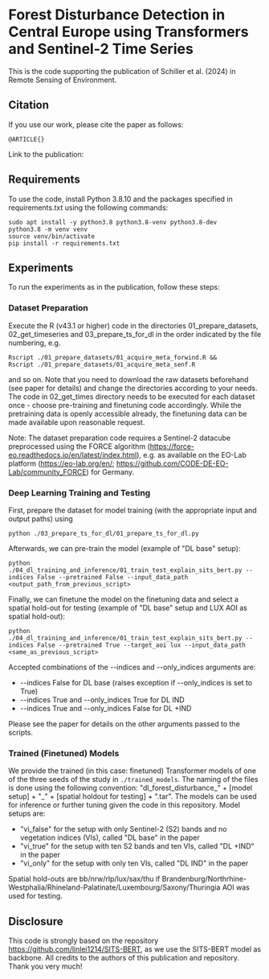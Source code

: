 # Forest Disturbance Detection in Central Europe using Transformers and Sentinel-2 Time Series

This is the code supporting the publication of Schiller et al. (2024) in Remote Sensing of Environment. 

## Citation

If you use our work, please cite the paper as follows: 

```
@ARTICLE{}

```

Link to the publication: 

## Requirements

To use the code, install Python 3.8.10 and the packages specified in requirements.txt using the following commands: 


```
sudo apt install -y python3.8 python3.8-venv python3.8-dev
python3.8 -m venv venv
source venv/bin/activate
pip install -r requirements.txt
```

## Experiments

To run the experiments as in the publication, follow these steps: 

### Dataset Preparation

Execute the R (v43.1 or higher) code in the directories 01_prepare_datasets, 02_get_timeseries and 03_prepare_ts_for_dl in the order indicated by the file numbering, e.g.

```
Rscript ./01_prepare_datasets/01_acquire_meta_forwind.R &&
Rscript ./01_prepare_datasets/01_acquire_meta_senf.R
```

and so on. Note that you need to download the raw datasets beforehand (see paper for details) and change the directories according to your needs. The code in 02_get_times directory needs to be executed for each dataset once - choose pre-training and finetuning code accordingly. While the pretraining data is openly accessible already, the finetuning data can be made available upon reasonable request.

Note: The dataset preparation code requires a Sentinel-2 datacube preprocessed using the FORCE algorithm (https://force-eo.readthedocs.io/en/latest/index.html), e.g. as available on the EO-Lab platform (https://eo-lab.org/en/; https://github.com/CODE-DE-EO-Lab/community_FORCE) for Germany. 

### Deep Learning Training and Testing

First, prepare the dataset for model training (with the appropriate input and output paths) using

```
python ./03_prepare_ts_for_dl/01_prepare_ts_for_dl.py
```

Afterwards, we can pre-train the model (example of "DL base" setup):

```
python ./04_dl_training_and_inference/01_train_test_explain_sits_bert.py --indices False --pretrained False --input_data_path <output_path_from_previous_script>
```

Finally, we can finetune the model on the finetuning data and select a spatial hold-out for testing (example of "DL base" setup and LUX AOI as spatial hold-out):
```
python ./04_dl_training_and_inference/01_train_test_explain_sits_bert.py --indices False --pretrained True --target_aoi lux --input_data_path <same_as_previous_script> 
```

Accepted combinations of the --indices and --only_indices arguments are: 
- --indices False for DL base (raises exception if --only_indices is set to True)
- --indices True and --only_indices True for DL IND
- --indices True and --only_indices False for DL +IND

Please see the paper for details on the other arguments passed to the scripts. 

### Trained (Finetuned) Models

We provide the trained (in this case: finetuned) Transformer models of one of the three seeds of the study in `./trained_models`. 
The naming of the files is done using the following convention: "dl_forest_disturbance_" + [model setup] + "_" + [spatial holdout for testing] + ".tar". The models can be used for inference or further tuning given the code in this repository. 
Model setups are: 
- "vi_false" for the setup with only Sentinel-2 (S2) bands and no vegetation indices (VIs), called "DL base" in the paper
- "vi_true" for the setup with ten S2 bands and ten VIs, called "DL +IND" in the paper
- "vi_only" for the setup with only ten VIs, called "DL IND" in the paper

Spatial hold-outs are bb/nrw/rlp/lux/sax/thu if Brandenburg/Northrhine-Westphalia/Rhineland-Palatinate/Luxembourg/Saxony/Thuringia AOI was used for testing.

## Disclosure

This code is strongly based on the repository https://github.com/linlei1214/SITS-BERT, as we use the SITS-BERT model as backbone. All credits to the authors of this publication and repository. Thank you very much!



